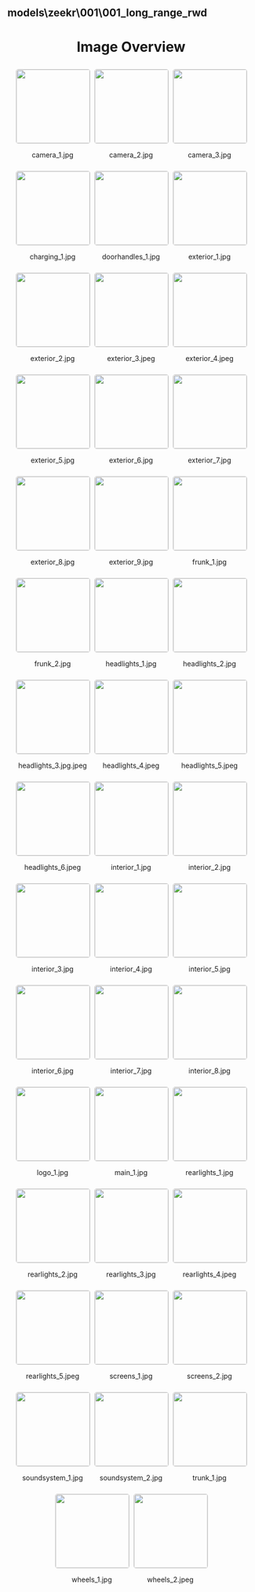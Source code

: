 ## models\zeekr\001\001_long_range_rwd

<style>
    .image-gallery {
        display: flex;
        flex-wrap: wrap;
        gap: 10px;
        justify-content: center;
        padding: 10px;
    }
    .image-gallery img {
        width: 150px;
        height: auto;
        border: 1px solid #ddd;
        border-radius: 5px;
    }
    .image-gallery div {
        flex: 1 1 calc(33.333% - 20px); /* Three images per row on large screens */
        max-width: 150px;
        text-align: center;
    }
    @media (max-width: 768px) {
        .image-gallery div {
            flex: 1 1 calc(50% - 20px); /* Two images per row on medium screens */
        }
    }
    @media (max-width: 480px) {
        .image-gallery div {
            flex: 1 1 100%; /* One image per row on small screens */
        }
    }
</style>
<h1 style ="text-align: center;"> Image Overview </h1> <div class="image-gallery">
<div>
<img src="https://media.evkx.net/multimedia/models/zeekr/001/001_long_range_rwd/camera_1_st.jpg">
<p>camera_1.jpg</p>
</div>
<div>
<img src="https://media.evkx.net/multimedia/models/zeekr/001/001_long_range_rwd/camera_2_st.jpg">
<p>camera_2.jpg</p>
</div>
<div>
<img src="https://media.evkx.net/multimedia/models/zeekr/001/001_long_range_rwd/camera_3_st.jpg">
<p>camera_3.jpg</p>
</div>
<div>
<img src="https://media.evkx.net/multimedia/models/zeekr/001/001_long_range_rwd/charging_1_st.jpg">
<p>charging_1.jpg</p>
</div>
<div>
<img src="https://media.evkx.net/multimedia/models/zeekr/001/001_long_range_rwd/doorhandles_1_st.jpg">
<p>doorhandles_1.jpg</p>
</div>
<div>
<img src="https://media.evkx.net/multimedia/models/zeekr/001/001_long_range_rwd/exterior_1_st.jpg">
<p>exterior_1.jpg</p>
</div>
<div>
<img src="https://media.evkx.net/multimedia/models/zeekr/001/001_long_range_rwd/exterior_2_st.jpg">
<p>exterior_2.jpg</p>
</div>
<div>
<img src="https://media.evkx.net/multimedia/models/zeekr/001/001_long_range_rwd/exterior_3_st.jpeg">
<p>exterior_3.jpeg</p>
</div>
<div>
<img src="https://media.evkx.net/multimedia/models/zeekr/001/001_long_range_rwd/exterior_4_st.jpeg">
<p>exterior_4.jpeg</p>
</div>
<div>
<img src="https://media.evkx.net/multimedia/models/zeekr/001/001_long_range_rwd/exterior_5_st.jpg">
<p>exterior_5.jpg</p>
</div>
<div>
<img src="https://media.evkx.net/multimedia/models/zeekr/001/001_long_range_rwd/exterior_6_st.jpg">
<p>exterior_6.jpg</p>
</div>
<div>
<img src="https://media.evkx.net/multimedia/models/zeekr/001/001_long_range_rwd/exterior_7_st.jpg">
<p>exterior_7.jpg</p>
</div>
<div>
<img src="https://media.evkx.net/multimedia/models/zeekr/001/001_long_range_rwd/exterior_8_st.jpg">
<p>exterior_8.jpg</p>
</div>
<div>
<img src="https://media.evkx.net/multimedia/models/zeekr/001/001_long_range_rwd/exterior_9_st.jpg">
<p>exterior_9.jpg</p>
</div>
<div>
<img src="https://media.evkx.net/multimedia/models/zeekr/001/001_long_range_rwd/frunk_1_st.jpg">
<p>frunk_1.jpg</p>
</div>
<div>
<img src="https://media.evkx.net/multimedia/models/zeekr/001/001_long_range_rwd/frunk_2_st.jpg">
<p>frunk_2.jpg</p>
</div>
<div>
<img src="https://media.evkx.net/multimedia/models/zeekr/001/001_long_range_rwd/headlights_1_st.jpg">
<p>headlights_1.jpg</p>
</div>
<div>
<img src="https://media.evkx.net/multimedia/models/zeekr/001/001_long_range_rwd/headlights_2_st.jpg">
<p>headlights_2.jpg</p>
</div>
<div>
<img src="https://media.evkx.net/multimedia/models/zeekr/001/001_long_range_rwd/headlights_3.jpg_st.jpeg">
<p>headlights_3.jpg.jpeg</p>
</div>
<div>
<img src="https://media.evkx.net/multimedia/models/zeekr/001/001_long_range_rwd/headlights_4_st.jpeg">
<p>headlights_4.jpeg</p>
</div>
<div>
<img src="https://media.evkx.net/multimedia/models/zeekr/001/001_long_range_rwd/headlights_5_st.jpeg">
<p>headlights_5.jpeg</p>
</div>
<div>
<img src="https://media.evkx.net/multimedia/models/zeekr/001/001_long_range_rwd/headlights_6_st.jpeg">
<p>headlights_6.jpeg</p>
</div>
<div>
<img src="https://media.evkx.net/multimedia/models/zeekr/001/001_long_range_rwd/interior_1_st.jpg">
<p>interior_1.jpg</p>
</div>
<div>
<img src="https://media.evkx.net/multimedia/models/zeekr/001/001_long_range_rwd/interior_2_st.jpg">
<p>interior_2.jpg</p>
</div>
<div>
<img src="https://media.evkx.net/multimedia/models/zeekr/001/001_long_range_rwd/interior_3_st.jpg">
<p>interior_3.jpg</p>
</div>
<div>
<img src="https://media.evkx.net/multimedia/models/zeekr/001/001_long_range_rwd/interior_4_st.jpg">
<p>interior_4.jpg</p>
</div>
<div>
<img src="https://media.evkx.net/multimedia/models/zeekr/001/001_long_range_rwd/interior_5_st.jpg">
<p>interior_5.jpg</p>
</div>
<div>
<img src="https://media.evkx.net/multimedia/models/zeekr/001/001_long_range_rwd/interior_6_st.jpg">
<p>interior_6.jpg</p>
</div>
<div>
<img src="https://media.evkx.net/multimedia/models/zeekr/001/001_long_range_rwd/interior_7_st.jpg">
<p>interior_7.jpg</p>
</div>
<div>
<img src="https://media.evkx.net/multimedia/models/zeekr/001/001_long_range_rwd/interior_8_st.jpg">
<p>interior_8.jpg</p>
</div>
<div>
<img src="https://media.evkx.net/multimedia/models/zeekr/001/001_long_range_rwd/logo_1_st.jpg">
<p>logo_1.jpg</p>
</div>
<div>
<img src="https://media.evkx.net/multimedia/models/zeekr/001/001_long_range_rwd/main_1_st.jpg">
<p>main_1.jpg</p>
</div>
<div>
<img src="https://media.evkx.net/multimedia/models/zeekr/001/001_long_range_rwd/rearlights_1_st.jpg">
<p>rearlights_1.jpg</p>
</div>
<div>
<img src="https://media.evkx.net/multimedia/models/zeekr/001/001_long_range_rwd/rearlights_2_st.jpg">
<p>rearlights_2.jpg</p>
</div>
<div>
<img src="https://media.evkx.net/multimedia/models/zeekr/001/001_long_range_rwd/rearlights_3_st.jpg">
<p>rearlights_3.jpg</p>
</div>
<div>
<img src="https://media.evkx.net/multimedia/models/zeekr/001/001_long_range_rwd/rearlights_4_st.jpeg">
<p>rearlights_4.jpeg</p>
</div>
<div>
<img src="https://media.evkx.net/multimedia/models/zeekr/001/001_long_range_rwd/rearlights_5_st.jpeg">
<p>rearlights_5.jpeg</p>
</div>
<div>
<img src="https://media.evkx.net/multimedia/models/zeekr/001/001_long_range_rwd/screens_1_st.jpg">
<p>screens_1.jpg</p>
</div>
<div>
<img src="https://media.evkx.net/multimedia/models/zeekr/001/001_long_range_rwd/screens_2_st.jpg">
<p>screens_2.jpg</p>
</div>
<div>
<img src="https://media.evkx.net/multimedia/models/zeekr/001/001_long_range_rwd/soundsystem_1_st.jpg">
<p>soundsystem_1.jpg</p>
</div>
<div>
<img src="https://media.evkx.net/multimedia/models/zeekr/001/001_long_range_rwd/soundsystem_2_st.jpg">
<p>soundsystem_2.jpg</p>
</div>
<div>
<img src="https://media.evkx.net/multimedia/models/zeekr/001/001_long_range_rwd/trunk_1_st.jpg">
<p>trunk_1.jpg</p>
</div>
<div>
<img src="https://media.evkx.net/multimedia/models/zeekr/001/001_long_range_rwd/wheels_1_st.jpg">
<p>wheels_1.jpg</p>
</div>
<div>
<img src="https://media.evkx.net/multimedia/models/zeekr/001/001_long_range_rwd/wheels_2_st.jpeg">
<p>wheels_2.jpeg</p>
</div>
</div>
